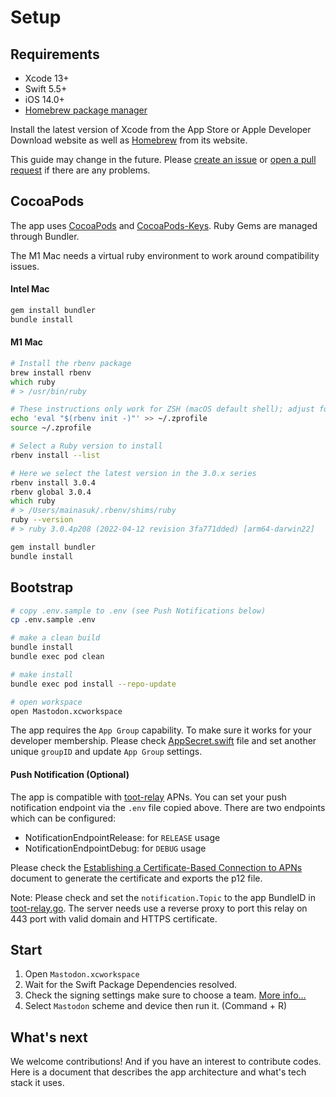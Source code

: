 # Setup

## Requirements

- Xcode 13+
- Swift 5.5+
- iOS 14.0+
- [Homebrew package manager](https://brew.sh)


Install the latest version of Xcode from the App Store or Apple Developer Download website as well as [Homebrew](https://brew.sh) from its website.

This guide may change in the future. Please [create an issue](https://github.com/mastodon/mastodon-ios/issues/new/choose) or [open a pull request](https://github.com/mastodon/mastodon-ios/blob/main/Documentation/CONTRIBUTING.md) if there are any problems.

## CocoaPods
The app uses [CocoaPods](https://cocoapods.org/) and [CocoaPods-Keys](https://github.com/orta/cocoapods-keys). Ruby Gems are managed through Bundler.

The M1 Mac needs a virtual ruby environment to work around compatibility issues.

#### Intel Mac

```zsh
gem install bundler
bundle install
```

#### M1 Mac

```zsh
# Install the rbenv package
brew install rbenv
which ruby
# > /usr/bin/ruby

# These instructions only work for ZSH (macOS default shell); adjust for your shell
echo 'eval "$(rbenv init -)"' >> ~/.zprofile
source ~/.zprofile

# Select a Ruby version to install
rbenv install --list

# Here we select the latest version in the 3.0.x series
rbenv install 3.0.4
rbenv global 3.0.4
which ruby
# > /Users/mainasuk/.rbenv/shims/ruby
ruby --version
# > ruby 3.0.4p208 (2022-04-12 revision 3fa771dded) [arm64-darwin22]

gem install bundler
bundle install
```

## Bootstrap

```zsh
# copy .env.sample to .env (see Push Notifications below)
cp .env.sample .env

# make a clean build
bundle install
bundle exec pod clean

# make install
bundle exec pod install --repo-update

# open workspace
open Mastodon.xcworkspace
```

The app requires the `App Group` capability. To make sure it works for your developer membership. Please check [AppSecret.swift](../AppShared/AppSecret.swift) file and set another unique `groupID` and update `App Group` settings.

#### Push Notification (Optional)
The app is compatible with [toot-relay](https://github.com/DagAgren/toot-relay) APNs. You can set your push notification endpoint via the `.env` file copied above. There are two endpoints which can be configured:
- NotificationEndpointRelease: for `RELEASE` usage
- NotificationEndpointDebug: for `DEBUG` usage

Please check the [Establishing a Certificate-Based Connection to APNs
](https://developer.apple.com/documentation/usernotifications/setting_up_a_remote_notification_server/establishing_a_certificate-based_connection_to_apns) document to generate the certificate and exports the p12 file.

Note: 
Please check and set the `notification.Topic` to the app BundleID in [toot-relay.go](https://github.com/DagAgren/toot-relay/blob/f9d6894040509881fee845972cd38ec6cd8f5a11/toot-relay.go#L112). The server needs use a reverse proxy to port this relay on 443 port with valid domain and HTTPS certificate.

## Start
1. Open `Mastodon.xcworkspace` 
2. Wait for the Swift Package Dependencies resolved. 
2. Check the signing settings make sure to choose a team. [More info…](https://help.apple.com/xcode/mac/current/#/dev23aab79b4)
3. Select `Mastodon` scheme and device then run it. (Command + R)

## What's next

We welcome contributions! And if you have an interest to contribute codes. Here is a document that describes the app architecture and what's tech stack it uses.
